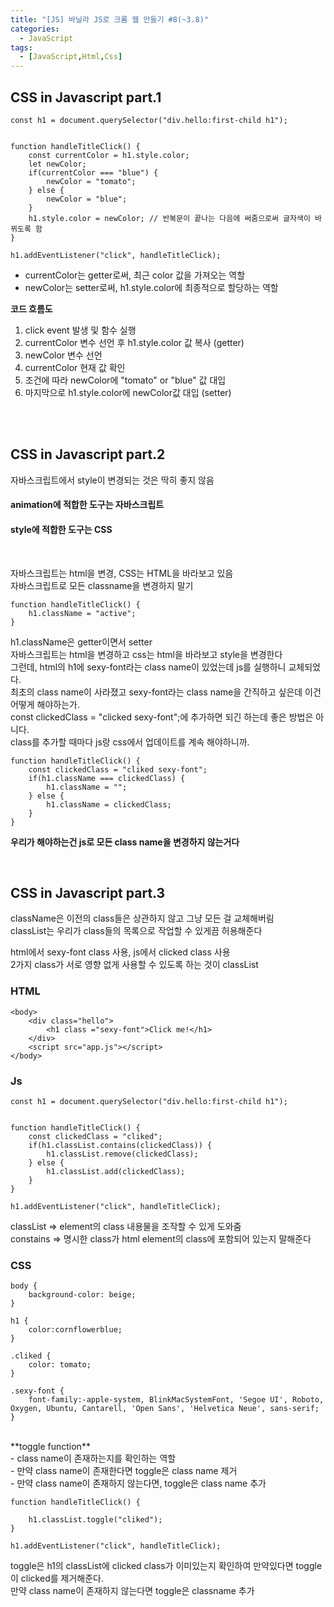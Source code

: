 ```yaml
---
title: "[JS] 바닐라 JS로 크롬 웹 만들기 #8(~3.8)"
categories:
  - JavaScript
tags: 
  - [JavaScript,Html,Css]
---
```


## CSS in Javascript part.1
```
const h1 = document.querySelector("div.hello:first-child h1");


function handleTitleClick() {
    const currentColor = h1.style.color;
    let newColor;
    if(currentColor === "blue") {
        newColor = "tomato";
    } else {
        newColor = "blue";
    }
    h1.style.color = newColor; // 반복문이 끝나는 다음에 써줌으로써 글자색이 바뀌도록 함
}

h1.addEventListener("click", handleTitleClick);

```
- currentColor는 getter로써, 최근 color 값을 가져오는 역할
- newColor는 setter로써, h1.style.color에 최종적으로 할당하는 역할

**코드 흐름도**
1) click event 발생 및 함수 실행
2) currentColor 변수 선언 후 h1.style.color 값 복사 (getter)
3) newColor 변수 선언
4) currentColor 현재 값 확인
5) 조건에 따라 newColor에 "tomato" or "blue" 값 대입
6) 마지막으로 h1.style.color에 newColor값 대입 (setter)

<br><br>

## CSS in Javascript part.2
자바스크립트에서 style이 변경되는 것은 딱히 좋지 않음 <br>
#### animation에 적합한 도구는 자바스크립트  <br>
#### style에 적합한 도구는 CSS <br>
<br>

자바스크립트는 html을 변경, CSS는 HTML을 바라보고 있음 <br>
자바스크립트로 모든 classname을 변경하지 말기 <br>
```
function handleTitleClick() {
    h1.className = "active";
}
```
h1.className은 getter이면서 setter <br>
자바스크립트는 html을 변경하고 css는 html을 바라보고 style을 변경한다 <br>
그런데, html의 h1에 sexy-font라는 class name이 있었는데 js를 실행하니 교체되었다.<br>
최초의 class name이 사라졌고 sexy-font라는 class name을 간직하고 싶은데 이건 어떻게 해야하는가. <br>
const clickedClass = "clicked sexy-font";에 추가하면 되긴 하는데 좋은 방법은 아니다. <br>
class를 추가할 때마다 js랑 css에서 업데이트를 계속 해야하니까. <br>
```
function handleTitleClick() {
    const clickedClass = "cliked sexy-font";
    if(h1.className === clickedClass) {
        h1.className = "";
    } else {
        h1.className = clickedClass;
    }
}
```

**우리가 해야하는건 js로 모든 class name을 변경하지 않는거다**

<br>

## CSS in Javascript part.3
className은  이전의 class들은 상관하지 않고 그냥 모든 걸 교체해버림 <br>
classList는 우리가 class들의 목록으로 작업할 수 있게끔 허용해준다<br>

html에서 sexy-font class 사용, js에서 clicked class 사용<br>
2가지 class가 서로 영향 없게 사용할 수 있도록 하는 것이 classList <br>

### HTML
```
<body>
    <div class="hello">
        <h1 class ="sexy-font">Click me!</h1>
    </div>
    <script src="app.js"></script>
</body>
```

### Js
```
const h1 = document.querySelector("div.hello:first-child h1");


function handleTitleClick() {
    const clickedClass = "cliked";
    if(h1.classList.contains(clickedClass)) {
        h1.classList.remove(clickedClass);
    } else {
        h1.classList.add(clickedClass);
    }
}

h1.addEventListener("click", handleTitleClick);
```
classList => element의 class 내용물을 조작할 수 있게 도와줌<br>
constains => 명시한 class가 html element의 class에 포함되어 있는지 말해준다 <br>
### CSS
```
body {
    background-color: beige;
}

h1 {
    color:cornflowerblue;
}

.cliked {
    color: tomato;
}

.sexy-font {
    font-family:-apple-system, BlinkMacSystemFont, 'Segoe UI', Roboto, Oxygen, Ubuntu, Cantarell, 'Open Sans', 'Helvetica Neue', sans-serif;
}
```
<br>
**toggle function** <br>
- class name이 존재하는지를 확인하는 역할<br>
- 만약 class name이 존재한다면 toggle은 class name 제거 <br>
- 만약 class name이 존재하지 않는다면, toggle은 class name 추가 <br>

```
function handleTitleClick() {
    
    h1.classList.toggle("cliked");
}

h1.addEventListener("click", handleTitleClick);
```
toggle은 h1의 classList에 clicked class가 이미있는지 확인하여 만약있다면 toggle 이 clicked를 제거해준다. <br>
만약 class name이 존재하지 않는다면 toggle은 classname 추가








 

